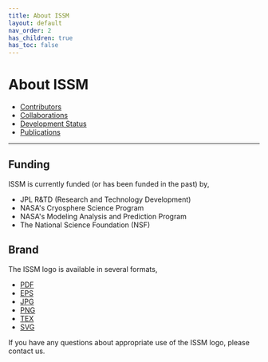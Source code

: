 ```yaml
---
title: About ISSM
layout: default
nav_order: 2
has_children: true
has_toc: false
---
```


# About ISSM
- <a href="./contributors" target="_top">Contributors</a>
- <a href="./collaborations" target="_top">Collaborations</a>
- <a href="./development-status" target="_top">Development Status</a>
- <a href="./publications" target="_top">Publications</a>
<!--- - <a href="./news" target="_top">News</a> --->

----

## Funding
ISSM is currently funded (or has been funded in the past) by,
- JPL R&TD (Research and Technology Development)
- NASA's Cryosphere Science Program
- NASA's Modeling Analysis and Prediction Program
- The National Science Foundation (NSF)

## Brand
The ISSM logo is available in several formats,
- <a href="/ISSM-Documentation/assets/img/brand/ISSMlogo.pdf" download>PDF</a>
- <a href="/ISSM-Documentation/assets/img/brand/ISSMlogo.eps" download>EPS</a>
- <a href="/ISSM-Documentation/assets/img/brand/ISSMlogo.jpg" download>JPG</a>
- <a href="/ISSM-Documentation/assets/img/brand/ISSMlogo.png" download>PNG</a>
- <a href="/ISSM-Documentation/assets/img/brand/ISSMlogo.tex" download>TEX</a>
- <a href="/ISSM-Documentation/assets/img/brand/ISSMlogo.svg" download>SVG</a>

If you have any questions about appropriate use of the ISSM logo, please contact us.
